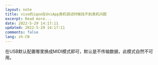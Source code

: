 ```yaml
---
layout: note
title: vivo的iqoo在UniApp真机调试时候找不到真机问题
excerpt: Read more...
date: 2022-5-29 14:17:11
updated: 2022-5-29 14:17:11
comments: false
lang: zh-CN
---
```


在USB默认配置哪里换成MIDI模式即可，默认是不传输数据，此模式自然不可用。
  